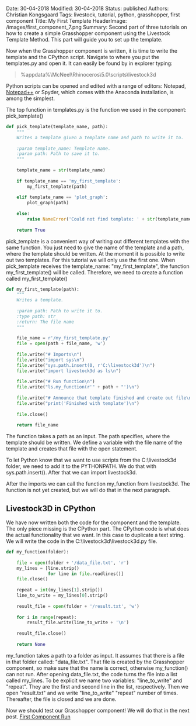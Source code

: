 Date: 30-04-2018
Modified: 30-04-2018
Status: published
Authors: Christian Kongsgaard
Tags: livestock, tutorial, python, grasshopper, first component
Title: My First Template
HeaderImage: /images/first_component_7.png
Summary: Second part of three tutorials on how to create a simple Grasshopper component using the Livestock Template Method. This part will guide you to set up the template. 

Now when the Grasshopper component is written, it is time to write the template and the CPython script.
Navigate to where you put the templates.py and open it.
It can easily be found by in explorer typing:
> %appdata%\McNeel\Rhinoceros\5.0\scripts\livestock3d

Python scripts can be opened and edited with a range of editors: Notepad, [Notepad++](https://notepad-plus-plus.org/download/v7.5.6.html)
or Spyder, which comes with the Anaconda installation, is among the simplest. 

The top function in templates.py is the function we used in the component: pick_template()

```python
def pick_template(template_name, path):
    """
    Writes a template given a template name and path to write it to.
    
    :param template_name: Template name.
    :param path: Path to save it to.
    """
 
    template_name = str(template_name)
 
    if template_name == 'my_first_template':
        my_first_template(path)
 
    elif template_name == 'plot_graph':
        plot_graph(path)
 
    else:
        raise NameError('Could not find template: ' + str(template_name))
 
    return True
```

pick_template is a convenient way of writing out different templates with the same function. 
You just need to give the name of the template and a path, where the template should be written.
At the moment it is possible to write out two templates. For this tutorial we will only use the first one.
When pick_template receives the template_name: "my_first_template", the function my_first_template() will be called. 
Therefore, we need to create a function called my_first_template()

```python
def my_first_template(path):
    """
    Writes a template.
 
    :param path: Path to write it to.
    :type path: str
    :return: The file name
    """
 
    file_name = r'/my_first_template.py'
    file = open(path + file_name, 'w')
 
    file.write("# Imports\n")
    file.write("import sys\n")
    file.write("sys.path.insert(0, r'C:\livestock3d')\n")
    file.write("import livestock3d as ls\n")
 
    file.write("# Run function\n")
    file.write("ls.my_function(r'" + path + "')\n")
 
    file.write("# Announce that template finished and create out file\n")
    file.write("print('Finished with template')\n")
 
    file.close()
 
    return file_name
```

The function takes a path as an input. The path specifies, where the template should be written.
We define a variable with the file name of the template and creates that file with the open statement.

To let Python know that we want to use scripts from the C:\livestock3d folder, we need to add it to the PYTHONPATH.
We do that with sys.path.insert(). After that we can import livestock3d.

After the imports we can call the function my_function from livestock3d. 
The function is not yet created, but we will do that in the next paragraph.

## Livestock3D in CPython

We have now written both the code for the component and the template. The only piece missing is the CPython part.
The CPython code is what does the actual functionality that we want. In this case to duplicate a text string.
We will write the code in the C:\livestock3d\livestock3d.py file.

```python
def my_function(folder):
 
    file = open(folder + '/data_file.txt', 'r')
    my_lines = [line.strip()
                for line in file.readlines()]
    file.close()
 
    repeat = int(my_lines[1].strip())
    line_to_write = my_lines[0].strip()
 
    result_file = open(folder + '/result.txt', 'w')
 
    for i in range(repeat):
        result_file.write(line_to_write + '\n')
 
    result_file.close()
 
    return None
```

my_function takes a path to a folder as input. It assumes that there is a file in that folder called: "data_file.txt".
That file is created by the Grasshopper component, so make sure that the name is correct, otherwise my_function() can not run.
After opening data_file.txt, the code turns the file into a list called my_lines. To be explicit we name two variables:
"line_to_write" and "repeat". They are the first and second line in the list, respectively. Then we open "result.txt" and
we write "line_to_write" "repeat" number of times. Thereafter, the file is closed and we are done.

Now we should test our Grasshopper component! We will do that in the next post.
[First Component Run]({filename}/first_component_run.md)